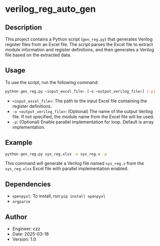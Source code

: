 # verilog_reg_auto_gen

## Description
This project contains a Python script (`gen_reg.py`) that generates Verilog register files from an Excel file. The script parses the Excel file to extract module information and register definitions, and then generates a Verilog file based on the extracted data.

## Usage
To use the script, run the following command:

```sh
python gen_reg.py <input_excel_file> [-o <output_verilog_file>] [-p]
```

- `<input_excel_file>`: The path to the input Excel file containing the register definitions.
- `-o <output_verilog_file>`: (Optional) The name of the output Verilog file. If not specified, the module name from the Excel file will be used.
- `-p`: (Optional) Enable parallel implementation for loop. Default is array implementation.

## Example
```sh
python gen_reg.py sys_reg.xlsx -o sys_reg.v -p
```

This command will generate a Verilog file named `sys_reg.v` from the `sys_reg.xlsx` Excel file with parallel implementation enabled.

## Dependencies
- `openpyxl`: To install, run `pip install openpyxl`
- `argparse`

## Author
- Engineer: czz
- Date: 2025-03-18
- Version: 1.0

